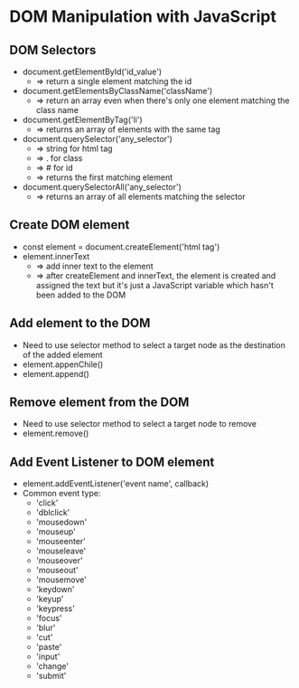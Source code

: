 # DOM Manipulation with JavaScript

## DOM Selectors
- document.getElementById('id_value')
  * => return a single element matching the id
- document.getElementsByClassName('className') 
  * => return an array even when there's only one element matching the class name
- document.getElementByTag('li')
  * => returns an array of elements with the same tag
- document.querySelector('any_selector')
  * => string for html tag
  * => . for class 
  * => # for id  
  * => returns the first matching element
- document.querySelectorAll('any_selector')
  * => returns an array of all elements matching the selector


## Create DOM element
- const element = document.createElement('html tag')
- element.innerText
  * => add inner text to the element
  * => after createElement and innerText, the element is created and assigned the text but it's just a JavaScript variable which hasn't been added to the DOM

## Add element to the DOM
- Need to use selector method to select a target node as the destination of the added element
- element.appenChile()
- element.append()


## Remove element from the DOM
- Need to use selector method to select a target node to remove
- element.remove()

## Add Event Listener to DOM element
- element.addEventListener('event name', callback)
- Common event type:
  * 'click'
  * 'dblclick'
  * 'mousedown'
  * 'mouseup'
  * 'mouseenter'
  * 'mouseleave'
  * 'mouseover'
  * 'mouseout'
  * 'mousemove'
  * 'keydown'
  * 'keyup'
  * 'keypress'
  * 'focus'
  * 'blur'
  * 'cut'
  * 'paste'
  * 'input'
  * 'change'
  * 'submit'